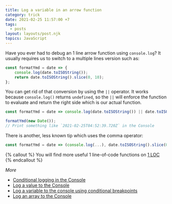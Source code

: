 ```yaml
---
title: Log a variable in an arrow function
category: trick
date: 2021-02-25 11:57:00 +7
tags:
  - posts
layout: layouts/post.njk
topics: JavaScript
---
```


Have you ever had to debug an 1 line arrow function using `console.log`? It usually requires us to switch to a multiple lines version such as:

```js
const formatYmd = date => {
    console.log(date.toISOString());
    return date.toISOString().slice(0, 10);
};
```

You can get rid of that conversion by using the `||` operator. It works because `console.log()` returns `undefined`, so the `||` will enforce the function to evaluate and return the right side which is our actual function.

```js
const formatYmd = date => console.log(date.toISOString()) || date.toISOString().slice(0, 10);

formatYmd(new Date());
// Print something like `2021-02-25T04:52:39.720Z` in the Console
```

There is another, less known tip which uses the comma operator:

```js
const formatYmd = date => (console.log(...), date.toISOString().slice(0, 10));
```

{% callout %}
You will find more useful 1 line-of-code functions on [1 LOC](https://1loc.dev)
{% endcallout %}

_More_

* [Conditional logging in the Console](/conditional-logging-in-the-console.html)
* [Log a value to the Console](/log-a-value-to-the-console.html)
* [Log a variable to the console using conditional breakpoints](/log-a-variable-to-the-console-using-conditional-breakpoints.html)
* [Log an array to the Console](/log-an-array-to-the-console.html)